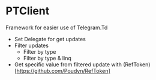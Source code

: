 # PTClient

Framework for easier use of Telegram.Td
 - Set Delegate for get updates
 - Filter updates
    - Filter by type
    - Filter by type & linq
 - Get specific value from filtered update with (RefToken)[https://github.com/Poudyn/RefToken]
    
